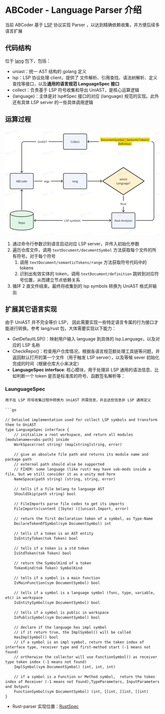 # ABCoder - Language Parser 介绍

当前 ABCoder 基于 [LSP](https://microsoft.github.io/language-server-protocol/) 协议实现 Parser ，以达到精确依赖收集，并方便后续多语言扩展

## 代码结构

位于 [lang](/lang) 包下，包括：

- uniast：统一 AST 结构的 golang 定义
- lsp：LSP 协议处理 client，提供了 文件解析、引用查找、语法树解析、定义查找等接口，以及**通用的语言规范 LanguageSpec 接口**
- collect：负责基于 LSP 符号收集和导出 UniAST，是核心运算逻辑
- {language}：主体是对 lsp#Spec 接口的对应 {language} 规范的实现。此外还有具体 LSP server 的一些具体调用逻辑

## 运算过程

![lang-parser](../images/lang-parser.png)

1. 通过命令行参数识别语言启动对应 LSP server，并传入初始化参数
2. 遍历仓库文件，调用 `textDocument/documentSymbol` 方法获取每个文件的所有符号。对于每个符号
   1. 调用 `textDocument/semanticTokens/range` 方法获取符号代码中的 tokens
   2. 识别出有效实体的 token，调用 `textDocument/definition` 跳转到对应符号位置，从而建立节点依赖关系
3. 循环 2 直文件结束。最终将收集到的 lsp symbols 转换为 UniAST 格式并输出

## 扩展其它语言实现

由于 UniAST 并不完全等价 LSP， 因此需要实现一些特定语言专属的行为接口才能进行转换。参考 lang/rust 包，大体需要实现以下能力：

- GetDefaultLSP()：映射用户输入 language 到具体的 lsp.Language，以及对应的 LSP 名称
- CheckRepo()：检查用户仓库情况，根据各语言规范额处理工具链等问题，并返回默认打开的第一个文件（用于触发 LSP server），以及等候 sever 初始化完成的时间（根据仓库大小来决定）
- **LanguageSpec interface**: 核心模块，用于处理非 LSP 通用的语法信息、比如判断一个 token 是否是标准库的符号、函数签名解析等：

### LaunguageSpec

```
用于在 LSP 符号收集过程中转换为 UniAST 所需信息，并且这些信息非 LSP 通用定义

```go

// Detailed implementation used for collect LSP symbols and transform them to UniAST
type LanguageSpec interface {
    // initialize a root workspace, and return all modules [modulename=>abs-path] inside
    WorkSpace(root string) (map[string]string, error)

    // give an absolute file path and returns its module name and package path
    // external path should alse be supported
    // FIXEM: some language (like rust) may have sub-mods inside a file, but we still consider it as a unity mod here
    NameSpace(path string) (string, string, error)

    // tells if a file belang to language AST
    ShouldSkip(path string) bool

    // FileImports parse file codes to get its imports
	FileImports(content []byte) ([]uniast.Import, error)

    // return the first declaration token of a symbol, as Type-Name
    DeclareTokenOfSymbol(sym DocumentSymbol) int

    // tells if a token is an AST entity
    IsEntityToken(tok Token) bool

    // tells if a token is a std token
    IsStdToken(tok Token) bool

    // return the SymbolKind of a token
    TokenKind(tok Token) SymbolKind

    // tells if a symbol is a main function
    IsMainFunction(sym DocumentSymbol) bool

    // tells if a symbol is a language symbol (func, type, variable, etc) in workspace
    IsEntitySymbol(sym DocumentSymbol) bool

    // tells if a symbol is public in workspace
    IsPublicSymbol(sym DocumentSymbol) bool

    // declare if the language has impl symbol
    // if it return true, the ImplSymbol() will be called
    HasImplSymbol() bool
    // if a symbol is an impl symbol, return the token index of interface type, receiver type and first-method start (-1 means not found)
    // ortherwise the collector will use FunctionSymbol() as receiver type token index (-1 means not found)
    ImplSymbol(sym DocumentSymbol) (int, int, int)

    // if a symbol is a Function or Method symbol,  return the token index of Receiver (-1 means not found),TypeParameters, InputParameters and Outputs
    FunctionSymbol(sym DocumentSymbol) (int, []int, []int, []int)
}
```

- Rust-parser 实现位置：[RustSpec](/lang/rust/spec.go)

```
